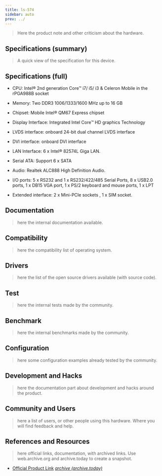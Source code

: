 ```yaml
---
title: ls-574
sidebar: auto
prev: ../
---
```


> Here the product note and other criticism about the hardware.

## Specifications (summary)

> A quick view of the specification for this device.

## Specifications  (full)

 * CPU: Intel® 2nd generation Core™ i7/ i5/ i3 & Celeron Mobile in the rPGA988B socket

 * Memory: Two DDR3 1006/1333/1600 MHz up to 16 GB

 * Chipset: Mobile Intel® QM67 Express chipset

 * Display Interface: Integrated Intel Core™ HD graphics Technology

 * LVDS interface: onboard 24-bit dual channel LVDS interface

 * DVI interface: onboard DVI interface

 * LAN Interface: 6 x Intel® 82574L Giga LAN.

 * Serial ATA: Support 6 x SATA

 * Audio: Realtek ALC888 High Definition Audio.

 * I/O ports: 5 x RS232 and 1 x RS232/422/485 Serial Ports, 8 x USB2.0 ports, 1 x DB15 VGA port, 1 x PS/2 keyboard and mouse ports, 1 x LPT

 * Extended interface: 2 x Mini-PCIe sockets , 1 x SIM socket.                                            

## Documentation

> here the internal documentation available.

## Compatibility

> here the compatibility list of operating system.

## Drivers

> here the list of the open source drivers available (with source
> code).

## Test

> here the internal tests made by the community.

## Benchmark

> here the internal benchmarks made by the community.

## Configuration

> here some configuration examples already tested by the community.

## Development and Hacks

> here the documentation part about development and hacks around the
> product.

## Community and Users

> here a list of users, or other people using this hardware. Where you
> will find feedback and help.

## References and Resources

> here official links, documentation, with archived links. Use
> web.archive.org and archive.today to create a snapshot.

 * [Official Product Link](http://www.commell.com.tw/Product/SBC/LS-574.HTM)
   [*archive (archive.today)*](https://archive.ph/6iBXg)
